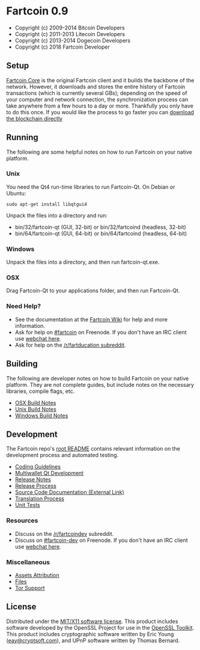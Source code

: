 Fartcoin 0.9
====================

* Copyright (c) 2009-2014 Bitcoin Developers
* Copyright (c) 2011-2013 Litecoin Developers
* Copyright (c) 2013-2014 Dogecoin Developers
* Copyright (c) 2018 Fartcoin Developer


Setup
---------------------
[Fartcoin Core](http://fartcoin.com/en/download) is the original Fartcoin client and it builds the backbone of the network. However, it downloads and stores the entire history of Fartcoin transactions (which is currently several GBs); depending on the speed of your computer and network connection, the synchronization process can take anywhere from a few hours to a day or more. Thankfully you only have to do this once. If you would like the process to go faster you can [download the blockchain directly](bootstrap.md)

Running
---------------------
The following are some helpful notes on how to run Fartcoin on your native platform. 

### Unix

You need the Qt4 run-time libraries to run Fartcoin-Qt. On Debian or Ubuntu:

	sudo apt-get install libqtgui4

Unpack the files into a directory and run:

- bin/32/fartcoin-qt (GUI, 32-bit) or bin/32/fartcoind (headless, 32-bit)
- bin/64/fartcoin-qt (GUI, 64-bit) or bin/64/fartcoind (headless, 64-bit)



### Windows

Unpack the files into a directory, and then run fartcoin-qt.exe.

### OSX

Drag Fartcoin-Qt to your applications folder, and then run Fartcoin-Qt.

### Need Help?

* See the documentation at the [Fartcoin Wiki](http://fartco.in/)
for help and more information.
* Ask for help on [#fartcoin](http://webchat.freenode.net?channels=fartcoin) on Freenode. If you don't have an IRC client use [webchat here](http://webchat.freenode.net?channels=fartcoin).
* Ask for help on the [/r/fartducation subreddit](http://reddit.com/r/fartducation).

Building
---------------------
The following are developer notes on how to build Fartcoin on your native platform. They are not complete guides, but include notes on the necessary libraries, compile flags, etc.

- [OSX Build Notes](build-osx.md)
- [Unix Build Notes](build-unix.md)
- [Windows Build Notes](build-msw.md)

Development
---------------------
The Fartcoin repo's [root README](https://github.com/fartcoin/fartcoin/blob/master/README.md) contains relevant information on the development process and automated testing.

- [Coding Guidelines](coding.md)
- [Multiwallet Qt Development](multiwallet-qt.md)
- [Release Notes](release-notes.md)
- [Release Process](release-process.md)
- [Source Code Documentation (External Link)](https://dev.visucore.com/bitcoin/doxygen/)
- [Translation Process](translation_process.md)
- [Unit Tests](unit-tests.md)

### Resources
* Discuss on the [/r/fartcoindev](http://www.reddit.com/r/fartcoindev) subreddit.
* Discuss on [#fartcoin-dev](http://webchat.freenode.net/?channels=fartcoin-dev) on Freenode. If you don't have an IRC client use [webchat here](http://webchat.freenode.net/?channels=fartcoin-dev).

### Miscellaneous
- [Assets Attribution](assets-attribution.md)
- [Files](files.md)
- [Tor Support](tor.md)

License
---------------------
Distributed under the [MIT/X11 software license](http://www.opensource.org/licenses/mit-license.php).
This product includes software developed by the OpenSSL Project for use in the [OpenSSL Toolkit](http://www.openssl.org/). This product includes
cryptographic software written by Eric Young ([eay@cryptsoft.com](mailto:eay@cryptsoft.com)), and UPnP software written by Thomas Bernard.
